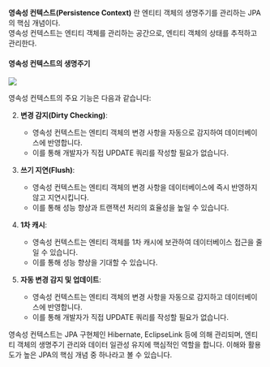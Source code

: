 **영속성 컨텍스트(Persistence Context)** 란 엔티티 객체의 생명주기를 관리하는 JPA의 핵심 개념이다.   
영속성 컨텍스트는 엔티티 객체를 관리하는 공간으로, 엔티티 객체의 상태를 추적하고 관리한다.


#### 영속성 컨텍스트의 생명주기
![](https://i.imgur.com/AAxMrIo.png)



영속성 컨텍스트의 주요 기능은 다음과 같습니다:


2. **변경 감지(Dirty Checking)**:
    
    - 영속성 컨텍스트는 엔티티 객체의 변경 사항을 자동으로 감지하여 데이터베이스에 반영합니다.
    - 이를 통해 개발자가 직접 UPDATE 쿼리를 작성할 필요가 없습니다.
3. **쓰기 지연(Flush)**:
    
    - 영속성 컨텍스트는 엔티티 객체의 변경 사항을 데이터베이스에 즉시 반영하지 않고 지연시킵니다.
    - 이를 통해 성능 향상과 트랜잭션 처리의 효율성을 높일 수 있습니다.
4. **1차 캐시**:
    
    - 영속성 컨텍스트는 엔티티 객체를 1차 캐시에 보관하여 데이터베이스 접근을 줄일 수 있습니다.
    - 이를 통해 성능 향상을 기대할 수 있습니다.
5. **자동 변경 감지 및 업데이트**:
    
    - 영속성 컨텍스트는 엔티티 객체의 변경 사항을 자동으로 감지하고 데이터베이스에 반영합니다.
    - 이를 통해 개발자가 직접 UPDATE 쿼리를 작성할 필요가 없습니다.

영속성 컨텍스트는 JPA 구현체인 Hibernate, EclipseLink 등에 의해 관리되며, 엔티티 객체의 생명주기 관리와 데이터 일관성 유지에 핵심적인 역할을 합니다. 이해와 활용도가 높은 JPA의 핵심 개념 중 하나라고 볼 수 있습니다.